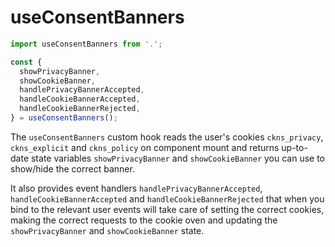# useConsentBanners

```js
import useConsentBanners from '.';

const {
  showPrivacyBanner,
  showCookieBanner,
  handlePrivacyBannerAccepted,
  handleCookieBannerAccepted,
  handleCookieBannerRejected,
} = useConsentBanners();
```

The `useConsentBanners` custom hook reads the user's cookies `ckns_privacy`, `ckns_explicit` and `ckns_policy` on component mount and returns up-to-date state variables `showPrivacyBanner` and `showCookieBanner` you can use to show/hide the correct banner.

It also provides event handlers `handlePrivacyBannerAccepted`, `handleCookieBannerAccepted` and `handleCookieBannerRejected` that when you bind to the relevant user events will take care of setting the correct cookies, making the correct requests to the cookie oven and updating the `showPrivacyBanner` and `showCookieBanner` state.
